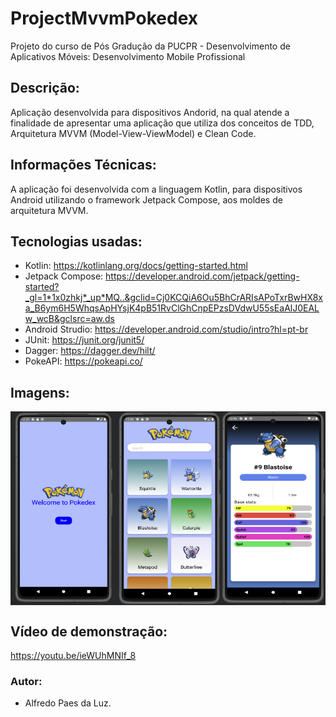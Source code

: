 # ProjectMvvmPokedex
Projeto do curso de Pós Gradução da PUCPR - Desenvolvimento de Aplicativos Móveis: Desenvolvimento Mobile Profissional

## Descrição:
Aplicação desenvolvida para dispositivos Andorid, na qual atende a finalidade de apresentar uma aplicação que utiliza dos conceitos de TDD, Arquitetura MVVM (Model-View-ViewModel) e Clean Code.

## Informações Técnicas:
A aplicação foi desenvolvida com a linguagem Kotlin, para dispositivos Android utilizando o framework Jetpack Compose, aos moldes de arquitetura MVVM.

## Tecnologias usadas:
- Kotlin: https://kotlinlang.org/docs/getting-started.html
- Jetpack Compose: https://developer.android.com/jetpack/getting-started?_gl=1*1x0zhkj*_up*MQ..&gclid=Cj0KCQiA6Ou5BhCrARIsAPoTxrBwHX8xa_B6ym6H5WhqsApHYsjK4pB51RvClGhCnpEPzsDVdwU55sEaAlJ0EALw_wcB&gclsrc=aw.ds
- Android Strudio: https://developer.android.com/studio/intro?hl=pt-br
- JUnit: https://junit.org/junit5/
- Dagger: https://dagger.dev/hilt/
- PokeAPI: https://pokeapi.co/

## Imagens:
<div style="display: flex; flex-flow:"row">
  <img src="docs/screen01.png" height="310" width="180">
  <img src="docs/screen02.png" height="310" width="180">
  <img src="docs/screen03.png" height="310" width="180">
</div>

## Vídeo de demonstração:
https://youtu.be/ieWUhMNIf_8

### Autor:
- Alfredo Paes da Luz.
